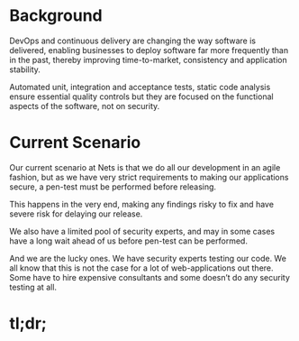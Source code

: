 # Background

DevOps and continuous delivery are changing the way software is delivered, enabling businesses to deploy software far more frequently than in the past, thereby improving time-to-market, consistency and application stability. 

Automated unit, integration and acceptance tests, static code analysis ensure essential quality controls but they are focused on the functional aspects of the software, not on security.

# Current Scenario

Our current scenario at Nets is that we do all our development in an agile fashion, but as we have very strict requirements to making our applications secure,  a pen-test must be performed before releasing. 

This happens in the very end, making any findings risky to fix and have severe risk for delaying our release. 

We also have a limited pool of security experts, and may in some cases have a long wait ahead of us before pen-test can be performed. 

And we are the lucky ones. We have security experts testing our code. We all know that this is not the case for a lot of web-applications out there. Some have to hire expensive consultants and some doesn’t do any security testing at all. 


# tl;dr;
